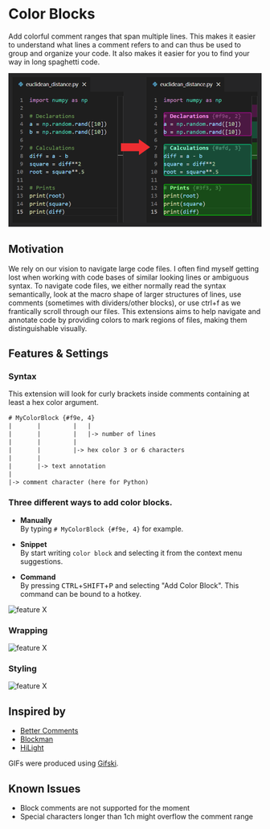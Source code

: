 # Color Blocks

Add colorful comment ranges that span multiple lines. This makes it easier to understand what lines a comment refers to and can thus be used to group and organize your code. It also makes it easier for you to find your way in long spaghetti code.

![feature X](/media/basic_example.png)

## Motivation

We rely on our vision to navigate large code files. I often find myself getting lost when working with code bases of similar looking lines or ambiguous syntax. To navigate code files, we either normally read the syntax semantically, look at the macro shape of larger structures of lines, use comments (sometimes with dividers/other blocks), or use ctrl+f as we frantically scroll through our files. This extensions aims to help navigate and annotate code by providing colors to mark regions of files, making them distinguishable visually.

## Features & Settings

### Syntax

This extension will look for curly brackets inside comments containing at least a hex color argument.

```
# MyColorBlock {#f9e, 4}
|       |         |   |
|       |         |   |-> number of lines
|       |         |
|       |         |-> hex color 3 or 6 characters
|       |
|       |-> text annotation
|
|-> comment character (here for Python)
```

### Three different ways to add color blocks.

* **Manually**  
  By typing `# MyColorBlock {#f9e, 4}` for example.

* **Snippet**  
  By start writing `color block` and selecting it from the context menu suggestions.

* **Command**  
  By pressing <kbd>CTRL</kbd>+<kbd>SHIFT</kbd>+<kbd>P</kbd> and selecting "Add Color Block". This command can be bound to a hotkey.

![feature X](/media/how_to_add_blocks.gif)

### Wrapping

![feature X](/media/wrapping.gif)

### Styling

![feature X](/media/style_settings.gif)

## Inspired by

* [Better Comments](https://marketplace.visualstudio.com/items?itemName=aaron-bond.better-comments)
* [Blockman](https://marketplace.visualstudio.com/items?itemName=leodevbro.blockman)
* [HiLight](https://marketplace.visualstudio.com/items?itemName=f0lio.hilight)

GIFs were produced using [Gifski](https://gif.ski/).

## Known Issues

* Block comments are not supported for the moment
* Special characters longer than 1ch might overflow the comment range